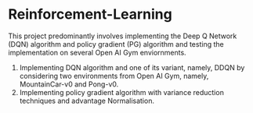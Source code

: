 # Reinforcement-Learning

This project predominantly involves implementing the Deep Q Network (DQN) algorithm and policy gradient (PG) algorithm and testing the implementation on several Open AI Gym enviornments.
1) Implementing DQN algorithm and one of its variant, namely, DDQN by considering two environments from Open AI Gym, namely, MountainCar-v0 and Pong-v0.
2) Implementing policy gradient algorithm with variance reduction techniques and advantage Normalisation.
